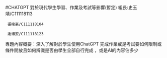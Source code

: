 #CHATGPT  對於現代學生學習、作業及考試等影響(暫定)
組長:史玉靖/C111118113

     張峻豪/C111118104
 
     謝博安/C111118123

專題內容概要：深入了解對於學生使用ChatGPT 完成作業或是考試要如何限制或條件開放且如何辨識是否由學生全部自行完成 ，或是AI的內容佔多少
